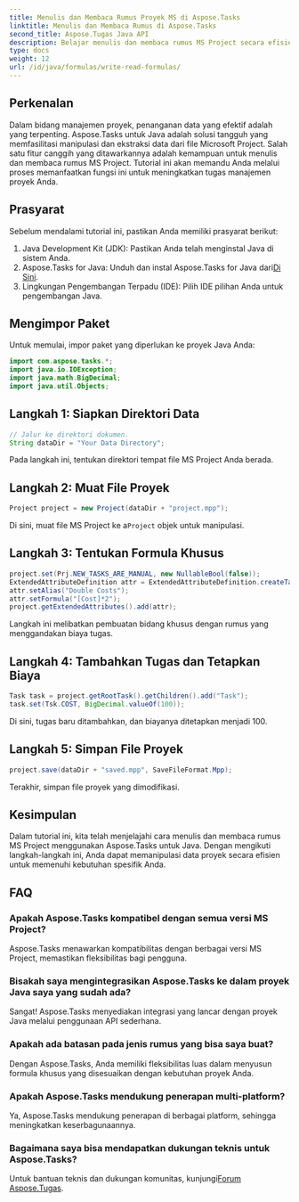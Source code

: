 ```yaml
---
title: Menulis dan Membaca Rumus Proyek MS di Aspose.Tasks
linktitle: Menulis dan Membaca Rumus di Aspose.Tasks
second_title: Aspose.Tugas Java API
description: Belajar menulis dan membaca rumus MS Project secara efisien dengan Aspose.Tasks untuk Java. Tingkatkan keterampilan manajemen proyek Anda.
type: docs
weight: 12
url: /id/java/formulas/write-read-formulas/
---
```

## Perkenalan
Dalam bidang manajemen proyek, penanganan data yang efektif adalah yang terpenting. Aspose.Tasks untuk Java adalah solusi tangguh yang memfasilitasi manipulasi dan ekstraksi data dari file Microsoft Project. Salah satu fitur canggih yang ditawarkannya adalah kemampuan untuk menulis dan membaca rumus MS Project. Tutorial ini akan memandu Anda melalui proses memanfaatkan fungsi ini untuk meningkatkan tugas manajemen proyek Anda.
## Prasyarat
Sebelum mendalami tutorial ini, pastikan Anda memiliki prasyarat berikut:
1. Java Development Kit (JDK): Pastikan Anda telah menginstal Java di sistem Anda.
2.  Aspose.Tasks for Java: Unduh dan instal Aspose.Tasks for Java dari[Di Sini](https://releases.aspose.com/tasks/java/).
3. Lingkungan Pengembangan Terpadu (IDE): Pilih IDE pilihan Anda untuk pengembangan Java.

## Mengimpor Paket
Untuk memulai, impor paket yang diperlukan ke proyek Java Anda:
```java
import com.aspose.tasks.*;
import java.io.IOException;
import java.math.BigDecimal;
import java.util.Objects;
```

## Langkah 1: Siapkan Direktori Data
```java
// Jalur ke direktori dokumen.
String dataDir = "Your Data Directory";
```
Pada langkah ini, tentukan direktori tempat file MS Project Anda berada.
## Langkah 2: Muat File Proyek
```java
Project project = new Project(dataDir + "project.mpp");
```
Di sini, muat file MS Project ke a`Project` objek untuk manipulasi.
## Langkah 3: Tentukan Formula Khusus
```java
project.set(Prj.NEW_TASKS_ARE_MANUAL, new NullableBool(false));
ExtendedAttributeDefinition attr = ExtendedAttributeDefinition.createTaskDefinition(CustomFieldType.Text, ExtendedAttributeTask.Text1, "Custom");
attr.setAlias("Double Costs");
attr.setFormula("[Cost]*2");
project.getExtendedAttributes().add(attr);
```
Langkah ini melibatkan pembuatan bidang khusus dengan rumus yang menggandakan biaya tugas.
## Langkah 4: Tambahkan Tugas dan Tetapkan Biaya
```java
Task task = project.getRootTask().getChildren().add("Task");
task.set(Tsk.COST, BigDecimal.valueOf(100));
```
Di sini, tugas baru ditambahkan, dan biayanya ditetapkan menjadi 100.
## Langkah 5: Simpan File Proyek
```java
project.save(dataDir + "saved.mpp", SaveFileFormat.Mpp);
```
Terakhir, simpan file proyek yang dimodifikasi.

## Kesimpulan
Dalam tutorial ini, kita telah menjelajahi cara menulis dan membaca rumus MS Project menggunakan Aspose.Tasks untuk Java. Dengan mengikuti langkah-langkah ini, Anda dapat memanipulasi data proyek secara efisien untuk memenuhi kebutuhan spesifik Anda.
## FAQ
### Apakah Aspose.Tasks kompatibel dengan semua versi MS Project?
Aspose.Tasks menawarkan kompatibilitas dengan berbagai versi MS Project, memastikan fleksibilitas bagi pengguna.
### Bisakah saya mengintegrasikan Aspose.Tasks ke dalam proyek Java saya yang sudah ada?
Sangat! Aspose.Tasks menyediakan integrasi yang lancar dengan proyek Java melalui penggunaan API sederhana.
### Apakah ada batasan pada jenis rumus yang bisa saya buat?
Dengan Aspose.Tasks, Anda memiliki fleksibilitas luas dalam menyusun formula khusus yang disesuaikan dengan kebutuhan proyek Anda.
### Apakah Aspose.Tasks mendukung penerapan multi-platform?
Ya, Aspose.Tasks mendukung penerapan di berbagai platform, sehingga meningkatkan keserbagunaannya.
### Bagaimana saya bisa mendapatkan dukungan teknis untuk Aspose.Tasks?
 Untuk bantuan teknis dan dukungan komunitas, kunjungi[Forum Aspose.Tugas](https://forum.aspose.com/c/tasks/15).